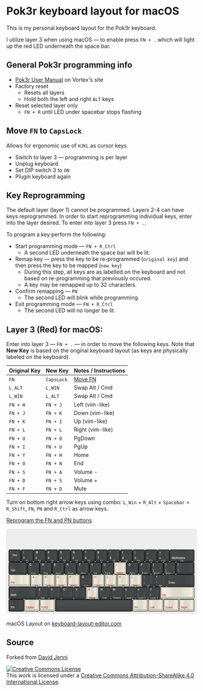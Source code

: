 # Pok3r keyboard layout for macOS
This is my personal keyboard layout for the Pok3r keyboard.

I utilize layer 3 when using macOS &mdash; to enable press `FN + .` which will light up the red LED underneath the space bar.

## General Pok3r programming info
* [Pok3r User Manual](http://www.vortexgear.tw/db/upload/webdata4/6vortex_20166523361966663.pdf) on Vortex's site
* Factory reset
    * Resets all layers
    * Hold both the left and right `ALT` keys
* Reset selected layer only
    * `FN + R` until LED under spacebar stops flashing

## <a name="Move_FN"></a>Move `FN` to `CapsLock`
Allows for ergonomic use of `HJKL` as cursor keys.

* Switch to layer 3 &mdash; programming is per layer
* Unplug keyboard
* Set DIP switch 3 to `ON`
* Plugin keyboard again

## Key Reprogramming
The default layer (layer 1) cannot be programmed.  Layers 2-4 can have keys reprogrammed.  In order to start reprogramming individual keys, enter into the layer desired.  To enter into layer 3 press `FN + .`.

To program a key perform the following:
* Start programming mode &mdash; `FN + R_Ctrl`
    * A second LED underneath the space bar will be lit.
* Remap key &mdash; press the key to be re-programmed (`original key`) and then press the key to be mapped (`new key`)
    * During this step, all keys are as labelled on the keyboard and not based on re-programming that previously occured.
    * A key may be remapped up to 32 characters.
* Confirm remapping &mdash; `PN`
    * The second LED will blink while programming.
* Exit programming mode &mdash; `FN + R_Ctrl`
    * The second LED will no longer be lit.

## Layer 3 (Red) for macOS:
Enter into layer 3 &mdash; `FN + .` &mdash; in order to move the following keys.  Note that **New Key** is based on the original keyboard layout (as keys are physically labeled on the keyboard).

| Original Key | New Key    | Notes / Instructions |
|--------------|------------|----------------------|
| `FN`         | `CapsLock` | [Move FN](#Move_FN)  |
| `L_ALT`      | `L_WIN`    | Swap Alt / Cmd       |
| `L_WIN`      | `L_ALT`    | Swap Alt / Cmd       |
| `FN + H`     | `FN + J`   | Left (vim-like)      |
| `FN + J`     | `FN + K`   | Down (vim-like)      |
| `FN + K`     | `FN + I`   | Up (vim-like)        |
| `FN + L`     | `FN + L`   | Right (vim-like)     |
| `FN + U`     | `FN + O`   | PgDown               |
| `FN + I`     | `FN + U`   | PgUp                 |
| `FN + Y`     | `FN + H`   | Home                 |
| `FN + O`     | `FN + N`   | End                  |
| `FN + S`     | `FN + A`   | Volume -             |
| `FN + D`     | `FN + S`   | Volume +             |
| `FN + F`     | `FN + D`   | Mute                 |

Turn on bottom right arrow keys using combo:
`L_Win` + `R_Alt` + `Spacebar` = `R_Shift`, `FN`, `PN` and `R_Ctrl` as arrow keys.

[Reprogram the FN and PN buttons](https://www.reddit.com/r/MechanicalKeyboards/comments/40obmk/guide_howto_program_your_pok3r_assign_bottom/)


![macOS layout](layout-macOS.png)

macOS Layout on [keyboard-layout-editor.com](http://www.keyboard-layout-editor.com/#/gists/77433027eeda64ee997f316bffdbfa75)

## Source
Forked from [David Jenni](https://github.com/davidjenni/pok3r-layouts)
 
<a rel="license" href="http://creativecommons.org/licenses/by-sa/4.0/"><img alt="Creative Commons License" style="border-width:0" src="https://i.creativecommons.org/l/by-sa/4.0/88x31.png" /></a><br />This work is licensed under a <a rel="license" href="http://creativecommons.org/licenses/by-sa/4.0/">Creative Commons Attribution-ShareAlike 4.0 International License</a>.
